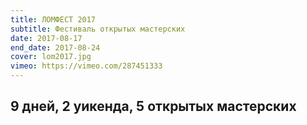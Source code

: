 ```yaml
---
title: ЛОМФЕСТ 2017
subtitle: Фестиваль открытых мастерских
date: 2017-08-17
end_date: 2017-08-24
cover: lom2017.jpg
vimeo: https://vimeo.com/287451333
---
```


## 9 дней, 2 уикенда, 5 открытых мастерских

<vimeo-embed link="https://vimeo.com/287450700" />

<vimeo-embed link="https://vimeo.com/287451185" />

